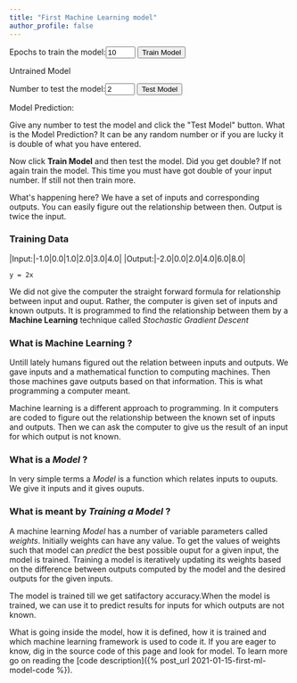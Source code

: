 ```yaml
---
title: "First Machine Learning model"
author_profile: false
---
```

<html>
    <body>
        <span>Epochs to train the model:</span><input type="number" id="epochs_input" min="1"
        value="10" style="width: 4em;">
        <button type="button" id="train_button" onclick="trainModel()">Train Model</button><br>
        <p id="message">Untrained Model</p>
        <!-- take user input and test model -->
        <span>Number to test the model:</span><input type="number" id="test_input"
        value="2" style="width: 4em;">
        <button type="button" id="test_button" onclick="testModel()">Test Model</button>
        <br>
        <p id="result">Model Prediction: </p>
    </body>
    <!-- To have Tensorflow in your browser add the right source in script tag -->
    <script src="https://cdn.jsdelivr.net/npm/@tensorflow/tfjs@latest/dist/tf.min.js"></script>
    <script lang="js">
        /*
        x are the inputs and y are the outputs. For this set of inputs, outputs are known 
        but the relationship between them is not known. In traditional computing we design 
        the system to get the desired output. But in machine learning we let the system learn
        the relationship by going through the epochs of training.
        */
       /*
       For input "1.0" output is "2.0" and for input "2.0" the output is "4.0".
       You can easily guess the mathematical relationship betweent the two
       set of numbers. It is "y = 2x". For this simple case we could guess it.
        */
        // In tensorflow.js they are defined as follows
        const x = tf.tensor2d([-1.0, 0.0, 1.0, 2.0, 3.0, 4.0], [6, 1]);
        const y = tf.tensor2d([-2.0, 0.0, 2.0, 4.0, 6.0, 8.0], [6, 1]);
        let user_epochs;
        // First we define a very simple machine learning model.
        const model = tf.sequential();
        model.add(tf.layers.dense({units: 1, inputShape: [1]}));
        model.compile({loss:'meanSquaredError', 
                       optimizer:'sgd'});
        /*
        function to train the model with given set of inputs and outputs for number of epochs
        as specified and a callback to show loss after each epoch in the console
        */
        async function doTraining(model){
            const history = 
                  await model.fit(x, y, 
                        { epochs: user_epochs,
                          callbacks:{
                              onEpochEnd: async(epoch, logs) =>{
                                  console.log("Epoch:" 
                                              + epoch 
                                              + " Loss:" 
                                              + logs.loss);                         
                              }
                          }
                        });
        }
        // Finally train the model by calling the function "doTraining"
        function trainModel() {
            user_epochs = Number(document.getElementById("epochs_input").value);
            const test_btn = document.getElementById("test_button");
            const train_msg = document.getElementById("message");
            test_btn.disabled = true;
            train_msg.innerHTML = 'Hold on!! Model training';
            doTraining(model).then(() => {
            test_btn.disabled = false;
            train_msg.innerHTML = 'Model Trained!! Now test the model';
        });
        }        
        // function to test the model
        function testModel() {
            // Get the user input value and convert it to number
            const input = Number(document.getElementById("test_input").value);
            // Get prediction from the model for user given input. Model prediction
            // is a Tensor
            const output = model.predict(tf.tensor2d([input], [1,1]));
            // Get the numerical value from the tensor using dataSync() and round it
            const output_number = output.dataSync()[0].toFixed(0);
            document.getElementById("result").innerHTML = 'Model Prediction: ' + output_number;
        }
    </script>
</html>

Give any number to test the model and click the "Test Model" button. What is the Model Prediction? It can be any random number or if you are lucky it is double of what you have entered.

Now click **Train Model** and then test the model. Did you get double? If not again train the model. This time you must have got double of your input number. If still not then train more.

What's happening here? We have a set of inputs and corresponding outputs. You can easily figure out the relationship between then. Output is twice the input.

### Training Data

|Input:|-1.0|0.0|1.0|2.0|3.0|4.0|
|Output:|-2.0|0.0|2.0|4.0|6.0|8.0|

    y = 2x

We did not give the computer the straight forward formula for relationship between input and ouput. Rather, the computer is given set of inputs and known outputs. It is programmed to find the relationship between them by a **Machine Learning** technique called *Stochastic Gradient Descent*

### What is **Machine Learning** ?

Untill lately humans figured out the relation between inputs and outputs. We gave inputs and a mathematical function to computing machines. Then those machines gave outputs based on that information. This is what programming a computer meant.

Machine learning is a different approach to programming. In it computers are coded to figure out the relationship between the known set of inputs and outputs. Then we can ask the computer to give us the result of an input for which output is not known.

### What is a *Model* ?

In very simple terms a *Model* is a function which relates inputs to ouputs. We give it inputs and it gives ouputs.

### What is meant by *Training a Model* ?

A machine learning *Model* has a number of variable parameters called *weights*. Initially weights can have any value. To get the values of weights such that model can *predict* the best possible ouput for a given input, the model is trained. Training a model is iteratively updating its weights based on the difference between outputs computed by the model and the desired outputs for the given inputs.

The model is trained till we get satifactory accuracy.When the model is trained, we can use it to predict results for inputs for which outputs are not known.

What is going inside the model, how it is defined, how it is trained and which machine learning framework is used to code it. If you are eager to know, dig in the source code of this page and look for model. To learn more go on reading the [code description]({% post_url 2021-01-15-first-ml-model-code %}).